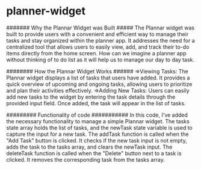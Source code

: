 # planner-widget

####### Why the Plannar Widget was Built #####
The Plannar widget was built to provide users with a convenient and efficient way to manage their tasks and stay organized within the planner app. It addresses the need for a centralized tool that allows users to easily view, add, and track their to-do items directly from the home screen. How can we imagine a planner app without thinking of to do list as it will help us to manage our day to day task.


########  How the Plannar Widget Works ######
=>Viewing Tasks: The Plannar widget displays a list of tasks that users have added. It provides a quick overview of upcoming and ongoing tasks, allowing users to prioritize and plan their activities effectively.
=>Adding New Tasks: Users can easily add new tasks to the widget by entering the task details through the provided input field. Once added, the task will appear in the list of tasks.

#########  Functionality of code  ###########
In this code, I've added the necessary functionality to manage a simple Plannar widget. The tasks state array holds the list of tasks, and the newTask state variable is used to capture the input for a new task.
The addTask function is called when the "Add Task" button is clicked. It checks if the new task input is not empty, adds the task to the tasks array, and clears the newTask input.
The deleteTask function is called when the "Delete" button next to a task is clicked. It removes the corresponding task from the tasks array.